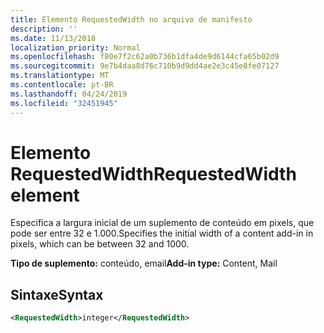 ```yaml
---
title: Elemento RequestedWidth no arquivo de manifesto
description: ''
ms.date: 11/13/2018
localization_priority: Normal
ms.openlocfilehash: f80e7f2c62a0b736b1dfa4de9d6144cfa65b02d9
ms.sourcegitcommit: 9e7b4daa8d76c710b9d9dd4ae2e3c45e8fe07127
ms.translationtype: MT
ms.contentlocale: pt-BR
ms.lasthandoff: 04/24/2019
ms.locfileid: "32451945"
---
```

# <a name="requestedwidth-element"></a><span data-ttu-id="3a70a-102">Elemento RequestedWidth</span><span class="sxs-lookup"><span data-stu-id="3a70a-102">RequestedWidth element</span></span>

<span data-ttu-id="3a70a-103">Especifica a largura inicial de um suplemento de conteúdo em pixels, que pode ser entre 32 e 1.000.</span><span class="sxs-lookup"><span data-stu-id="3a70a-103">Specifies the initial width of a content add-in in pixels, which can be between 32 and 1000.</span></span>

<span data-ttu-id="3a70a-104">**Tipo de suplemento:** conteúdo, email</span><span class="sxs-lookup"><span data-stu-id="3a70a-104">**Add-in type:** Content, Mail</span></span>

## <a name="syntax"></a><span data-ttu-id="3a70a-105">Sintaxe</span><span class="sxs-lookup"><span data-stu-id="3a70a-105">Syntax</span></span>

```XML
<RequestedWidth>integer</RequestedWidth>
```


